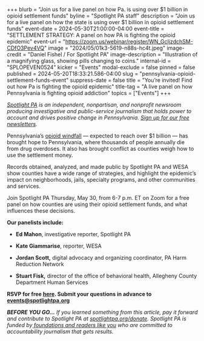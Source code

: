 +++
blurb = "Join us for a live panel on how Pa. is using over $1 billion in opioid settlement funds"
byline = "Spotlight PA staff"
description = "Join us for a live panel on how the state is using over $1 billion in opioid settlement funds"
event-date = 2024-05-30T21:00:00-04:00
event-title = "SETTLEMENT STRATEGY: A panel on how PA is fighting the opioid epidemic"
event-url = "https://zoom.us/webinar/register/WN_GcIjzdchSM-CDfO3Pev4VQ"
image = "2024/05/01k3-5619-n88s-hc4t.jpeg"
image-credit = "Daniel Fishel / For Spotlight PA"
image-description = "Illustration of a magnifying glass, showing pills changing to coins."
internal-id = "SPLOPEVEN0524"
kicker = "Events"
modal-exclude = false
pinned = false
published = 2024-05-20T18:33:21.586-04:00
slug = "pennsylvania-opioid-settlement-funds-event"
suppress-date = false
title = "You’re invited! Find out how Pa is fighting the opioid epidemic"
title-tag = "A live panel on how Pennsylvania is fighting opioid addiction"
topics = ["Events"]
+++

<a href="https://www.spotlightpa.org/"><em>Spotlight PA</em></a><em> is an independent, nonpartisan, and nonprofit newsroom producing investigative and public-service journalism that holds power to account and drives positive change in Pennsylvania. </em><a href="https://www.spotlightpa.org/newsletters"><em>Sign up for our free newsletters</em></a><em>.</em>

Pennsylvania’s <a href="https://www.spotlightpa.org/news/2024/05/records-obtained-by-spotlight-pennsylvania-and-wesa-reveal-how-pennsylvania-counties-used-tens-of-millions-in-opioid-settlement-dollars/">opioid windfall</a> — expected to reach over $1 billion — has brought hope to Pennsylvania, where thousands of people annually die from drug overdoses. It also has brought conflict as counties weigh how to use the settlement money.

Records obtained, analyzed, and made public by Spotlight PA and WESA show counties have a wide range of strategies, and highlight the epidemic’s impact on neighborhoods, jails, specialty programs, and other communities and services.

Join Spotlight PA Thursday, May 30, from 6-7 p.m. ET on Zoom for a free panel on how counties are using their opioid settlement funds, and what influences these decisions.

<strong>Our panelists include:</strong>

- <strong>Ed Mahon</strong>, investigative reporter, Spotlight PA

- <strong>Kate Giammarise</strong>, reporter, WESA

- <strong>Jordan Scott,</strong> digital advocacy and organizing coordinator, PA Harm Reduction Network

- <strong>Stuart Fisk,</strong> director of the office of behavioral health, Allegheny County Department Human Services

<strong>RSVP for free </strong><a href="https://zoom.us/webinar/register/WN_GcIjzdchSM-CDfO3Pev4VQ"><strong>here</strong></a><strong>. Submit your questions in advance to </strong><a href="mailto:events@spotlightpa.org"><strong>events@spotlightpa.org</strong></a>

<script src="https://www.spotlightpa.org/embed.js" async></script><div data-spl-embed-version="1" data-spl-src="https://www.spotlightpa.org/embeds/donate/?teaser_text=Spotlight%20PA%E2%80%99s%20events%20operate%20on%20a%20%E2%80%9Cpay-what-you-can%E2%80%9D%20honor%20system.%20If%20you%20value%20this%20public-service%20event%2C%20pay%20it%20forward%20and%20contribute%20any%20amount%20to%20Spotlight%20PA%20now%20so%20we%20can%20keep%20our%20programming%20free%20for%20everyone%3A%20spotlightpa.org%2Fdonate."></div>

<strong><em>BEFORE YOU GO…</em></strong><em> If you learned something from this article, pay it forward and contribute to Spotlight PA at </em><a href="http://spotlightpa.org/donate"><em>spotlightpa.org/donate</em></a><em>. Spotlight PA is funded by</em><a href="https://www.spotlightpa.org/support"><em> foundations and readers like you</em></a><em> who are committed to accountability journalism that gets results.</em>

